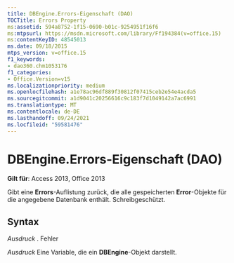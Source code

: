 ```yaml
---
title: DBEngine.Errors-Eigenschaft (DAO)
TOCTitle: Errors Property
ms:assetid: 594a8752-1f15-0690-b01c-9254951f16f6
ms:mtpsurl: https://msdn.microsoft.com/library/Ff194384(v=office.15)
ms:contentKeyID: 48545013
ms.date: 09/18/2015
mtps_version: v=office.15
f1_keywords:
- dao360.chm1053176
f1_categories:
- Office.Version=v15
ms.localizationpriority: medium
ms.openlocfilehash: a1e78ac96df889f30812f07415ceb2e54e4acda5
ms.sourcegitcommit: a1d9041c20256616c9c183f7d1049142a7ac6991
ms.translationtype: MT
ms.contentlocale: de-DE
ms.lasthandoff: 09/24/2021
ms.locfileid: "59581476"
---
```

# <a name="dbengineerrors-property-dao"></a>DBEngine.Errors-Eigenschaft (DAO)


**Gilt für**: Access 2013, Office 2013

Gibt eine **Errors**-Auflistung zurück, die alle gespeicherten **Error**-Objekte für die angegebene Datenbank enthält. Schreibgeschützt.

## <a name="syntax"></a>Syntax

*Ausdruck* . Fehler

*Ausdruck* Eine Variable, die ein **DBEngine**-Objekt darstellt.

